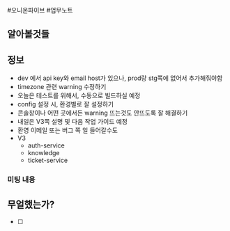 #오니온파이브 #업무노트


## 알아볼것들


## 정보
- dev 에서 api key와 email host가 있으나, prod랑 stg쪽에 없어서 추가해줘야함
- timezone 관련 warning 수정하기
- 오늘은 테스트를 위해서, 수동으로 빌드하실 예정
- config 설정 시, 환경별로 잘 설정하기
- 콘솔창이나 어떤 곳에서든 warning 뜨는것도 안뜨도록 잘 해결하기
- 내일은 V3쪽 설명 및 다음 작업 가이드 예정
- 환영 이메일 또는 버그 쪽 일 들어갈수도
- V3
	- auth-service
	- knowledge
	- ticket-service

### 미팅 내용


## 무얼했는가?

- [ ] 



